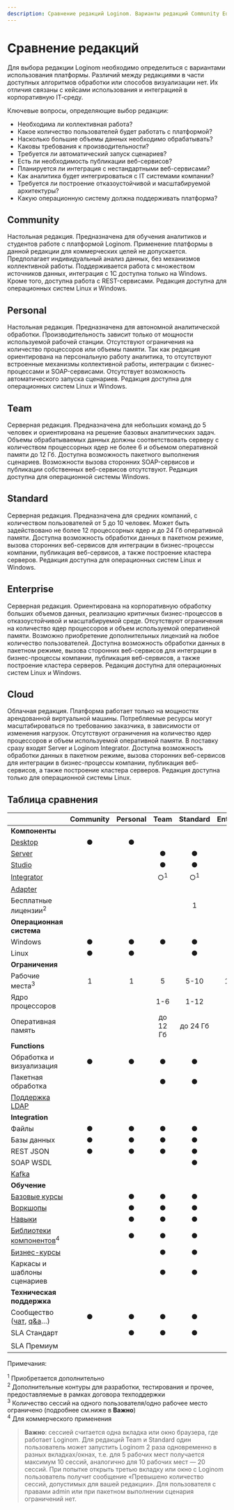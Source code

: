 ```yaml
---
description: Сравнение редакций Loginom. Варианты редакций Community Edition, Personal, Team, Standard, Enterprise. Сравнение возможностей импорта и экспорта данных, обработки, визуализации, подключений.
---
```


# Сравнение редакций

Для выбора редакции Loginom необходимо определиться с вариантами использования платформы. Различий между редакциями в части доступных алгоритмов обработки или способов визуализации нет. Их отличия связаны с кейсами использования и интеграцией в корпоративную IT‑среду.

Ключевые вопросы, определяющие выбор редакции:

* Необходима ли коллективная работа?
* Какое количество пользователей будет работать с платформой?
* Насколько большие объемы данных необходимо обрабатывать?
* Каковы требования к производительности?
* Требуется ли автоматический запуск сценариев?
* Есть ли необходимость публикации веб-сервисов?
* Планируется ли интеграция с нестандартными веб-сервисами?
* Как аналитика будет интегрироваться с IT системами компании?
* Требуется ли построение отказоустойчивой и масштабируемой архитектуры?
* Какую операционную систему должна поддерживать платформа?

## Community

Настольная редакция. Предназначена для обучения аналитиков и студентов работе с платформой Loginom. Применение платформы в данной редакции для коммерческих целей не допускается. Предполагает индивидуальный анализ данных, без механизмов коллективной работы. Поддерживается работа с множеством источников данных, интеграция с 1С доступна только на Windows. Кроме того, доступна работа с REST-сервисами. Редакция доступна для операционных систем Linux и Windows.

## Personal

Настольная редакция. Предназначена для автономной аналитической обработки. Производительность зависит только от мощности используемой рабочей станции. Отсутствуют ограничения на количество процессоров или объемы памяти. Так как редакция ориентирована на персональную работу аналитика, то отсутствуют встроенные механизмы коллективной работы, интеграции с бизнес-процессами и SOAP-сервисами. Отсутствует возможность автоматического запуска сценариев. Редакция доступна для операционных систем Linux и Windows.

## Team

Серверная редакция. Предназначена для небольших команд до 5 человек и ориентирована на решение базовых аналитических задач. Объемы обрабатываемых данных должны соответствовать серверу с количеством процессорных ядер не более 6 и объемом оперативной памяти до 12 Гб. Доступна возможность пакетного выполнения сценариев. Возможности вызова сторонних SOAP-сервисов и публикации собственных веб-сервисов отсутствуют. Редакция доступна для операционной системы Windows.

## Standard

Серверная редакция. Предназначена для средних компаний, с количеством пользователей от 5 до 10 человек. Может быть задействовано не более 12 процессорных ядер и до 24 Гб оперативной памяти. Доступна возможность обработки данных в пакетном режиме, вызова сторонних веб-сервисов для интеграции в бизнес-процессы компании, публикация веб-сервисов, а также построение кластера серверов. Редакция доступна для операционных систем Linux и Windows.

## Enterprise

Серверная редакция. Ориентирована на корпоративную обработку больших объемов данных, реализацию критичных бизнес-процессов в отказоустойчивой и масштабируемой среде. Отсутствуют ограничения на количество ядер процессоров и объем используемой оперативной памяти. Возможно приобретение дополнительных лицензий на любое количество пользователей. Доступна возможность обработки данных в пакетном режиме, вызова сторонних веб-сервисов для интеграции в бизнес-процессы компании, публикация веб-сервисов, а также построение кластера серверов. Редакция доступна для операционных систем Linux и Windows.

## Cloud

Облачная редакция. Платформа работает только на мощностях арендованной виртуальной машины. Потребляемые ресурсы могут масштабироваться по требованию заказчика, в зависимости от изменения нагрузок. Отсутствуют ограничения на количество ядер процессоров и объем используемой оперативной памяти. В поставку сразу входят Server и  Loginom Integrator. Доступна возможность обработки данных в пакетном режиме, вызова сторонних веб-сервисов для интеграции в бизнес-процессы компании, публикация веб-сервисов, а также построение кластера серверов. Редакция доступна только для операционной системы Linux.

## Таблица сравнения

|                          | Community | Personal | Team | Standard | Enterprise | Cloud |
|:-------------------------|:---------:|:--------:|:--------:|:--------:|:----------:|:------:|
| **Компоненты** |           |          |          |          |            |        |
| [Desktop](./components-platform.md#desktop) | ● | ● |          |          |            |        |
| [Server](./components-platform.md#server) |           |          | ● | ● | ● | ● |
| [Studio](./components-platform.md#studio) |           |          | ● | ● | ● | ● |
| [Integrator](./components-platform.md#integrator) |           |          | ○<sup>1</sup> | ○<sup>1</sup> | ● | ● |
| [Adapter](./components-platform.md#adapter) |           |          |          |          | ● |        |
| Бесплатные лицензии<sup>2</sup> |    |          |          | 1 | 3 |        |
| **Операционная система** |           |          |          |          |            |        |
| Windows | ● | ● | ● | ● | ● |        |
| Linux | ● | ● |          | ● | ● | ● |
| **Ограничения** |           |          |          |          |            |        |
| Рабочие места<sup>3</sup> | 1 | 1 | 5 | 5-10 | 10-∞ | 1-∞ |
| Ядро процессоров |           |          | 1-6 | 1-12 | ∞ | ∞ |
| Оперативная память |           |          | до 12 Гб | до 24 Гб | ∞ | ∞ |
| **Functions** |           |          |          |          |            |        |
| Обработка и визуализация | ● | ● | ● | ● | ● | ● |
| Пакетная обработка |           |          | ● | ● | ● | ● |
| [Поддержка LDAP](./admin/ldap.md) |           |          |          |          | ● | ● |
| **Integration** |           |          |          |          |            |        |
| Файлы | ● | ● | ● | ● | ● | ● |
| Базы данных | ● | ● | ● | ● | ● | ● |
| REST JSON | ● | ● | ● | ● | ● | ● |
| SOAP WSDL |           |          |          | ● | ● | ● |
| [Kafka](./integration/connections/list/kafka.md) | |  |   |          | ● | ● |
| **Обучение** |           |          |          |          |            |        |
| [Базовые курсы](https://skills.loginom.ru/marketplace/1/category/%D0%91%D0%B0%D0%B7%D0%BE%D0%B2%D1%8B%D0%B5_%D0%BA%D1%83%D1%80%D1%81%D1%8B) |           | ● | ● | ● | ● |        |
| [Воркшопы](https://mastering.loginom.ru/) |           | ● | ● | ● | ● |        |
| [Навыки](https://skills.loginom.ru/marketplace/6/category/%D0%9D%D0%B0%D0%B2%D1%8B%D0%BA%D0%B8) |           | ● | ● | ● | ● |        |
| [Библиотеки компонентов](https://marketplace.loginom.ru/libraries/)<sup>4</sup> | | ● | ● | ● | ● |        |
| [Бизнес-курсы](https://skills.loginom.ru/marketplace/2/category/%D0%91%D0%B8%D0%B7%D0%BD%D0%B5%D1%81-%D0%BA%D1%83%D1%80%D1%81%D1%8B) |           |          | ● | ● | ● |        |
| Каркасы и шаблоны сценариев |        |          | ● | ● | ● |        |
| **Техническая поддержка** |           |          |          |          |            |        |
| Сообщество ([чат](https://t.me/loginom_chat), [q&a](https://qa.loginom.ru/)…) | ● | ● | ● | ● | ● | ● |
| SLA Стандарт |           | ● | ● | ● | ● | ○<sup>1</sup> |
| SLA Премиум |           |          |          |          | ○<sup>1</sup> | &nbsp; |

Примечания:

<sup>1</sup> Приобретается дополнительно  
<sup>2</sup> Дополнительные контуры для разработки, тестирования и прочее, предоставляемые в рамках договора техподдержки  
<sup>3</sup> Количество сессий на одного пользователя/одно рабочее место ограничено (подробнее см.ниже в **Важно**)  
<sup>4</sup> Для коммерческого применения


> **Важно**: сессией считается одна вкладка или окно браузера, где работает Loginom. Для редакций Team и Standard один пользователь может запустить Loginom 2 раза одновременно в разных вкладках/окнах, т.е. для 5 рабочих мест получается максимум 10 сессий, аналогично для 10 рабочих мест — 20 сессий. При попытке открыть третью вкладку или окно с Loginom пользователь получит сообщение «Превышено количество сессий, допустимых для вашей редакции». Для пользователя с правами admin или при пакетном выполнении сценария ограничений нет.